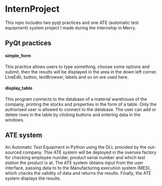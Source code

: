 # InternProject
This repo includes two pyqt practices and one ATE (automatic test equipment) system project I made during the internship in Merry.

## PyQt practices
#### simple_form
This practice allows users to type something, choose some options and submit, then the results will be displayed in the area in the down left corner. LineEdit, button, textBrowser, labels and so on are used here.

#### display_table
This program connects to the database of a material warehouse of the company, printing the stocks and properties in the form of a table. Only the authorised user is allowed to connect to the database. The user can add or delete rows in the table by clicking buttons and entering data in the windows.

## ATE system
An Automatic Test Equipment in Python using the DLL provided by the out-sourced company. Thie ATE system will be deployed in the oversea factory for checking employee numder, product serial number and which test station the product is at.
The ATE system obtains input from the user interface, passing data to to the Manufacturing execution system (MES), which checks the validity of data and returns the results. Finally, the ATE system displays the results.
